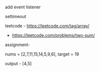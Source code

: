 add event listener

settimeout

leetcode - https://leetcode.com/tag/array/

- https://leetcode.com/problems/two-sum/

assignment-

nums = [2,7,11,15,14,5,9,6], target = 19

output - [4,5]
